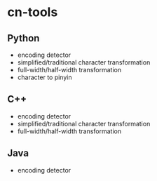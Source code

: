 # cn-tools

## Python
 * encoding detector
 * simplified/traditional character transformation
 * full-width/half-width transformation 
 * character to pinyin
  
## C++
 * encoding detector
 * simplified/traditional character transformation
 * full-width/half-width transformation 

## Java
 * encoding detector
